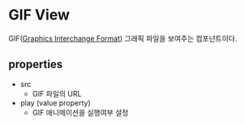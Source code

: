 # GIF View

GIF([Graphics Interchange Format](https://en.wikipedia.org/wiki/GIF)) 그래픽 파일을 보여주는 컴포넌트이다.

## properties

- src
  - GIF 파일의 URL
- play (value property)
  - GIF 애니메이션을 실행여부 설정

